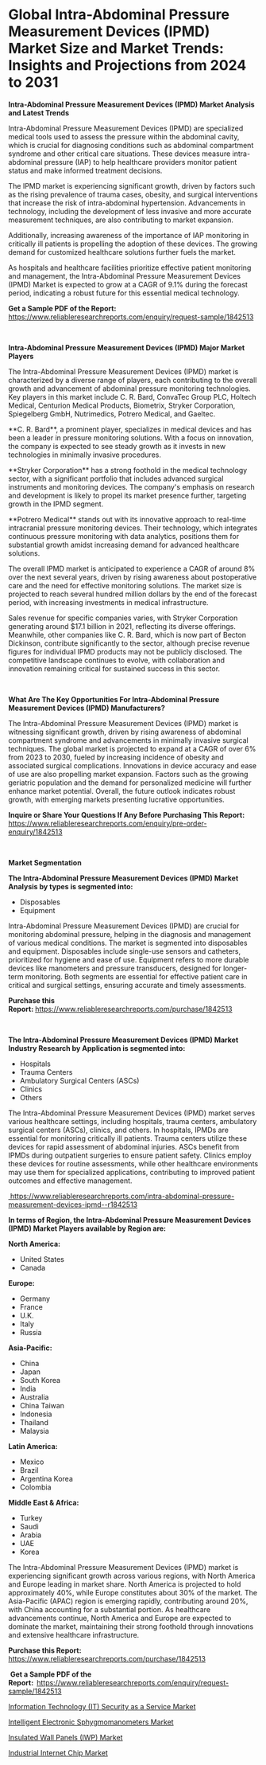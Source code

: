 <p><h1>Global Intra-Abdominal Pressure Measurement Devices (IPMD) Market Size and Market Trends: Insights and Projections from 2024 to 2031</h1></p><p><strong>Intra-Abdominal Pressure Measurement Devices (IPMD) Market Analysis and Latest Trends</strong></p>
<p><p>Intra-Abdominal Pressure Measurement Devices (IPMD) are specialized medical tools used to assess the pressure within the abdominal cavity, which is crucial for diagnosing conditions such as abdominal compartment syndrome and other critical care situations. These devices measure intra-abdominal pressure (IAP) to help healthcare providers monitor patient status and make informed treatment decisions.</p><p>The IPMD market is experiencing significant growth, driven by factors such as the rising prevalence of trauma cases, obesity, and surgical interventions that increase the risk of intra-abdominal hypertension. Advancements in technology, including the development of less invasive and more accurate measurement techniques, are also contributing to market expansion. </p><p>Additionally, increasing awareness of the importance of IAP monitoring in critically ill patients is propelling the adoption of these devices. The growing demand for customized healthcare solutions further fuels the market. </p><p>As hospitals and healthcare facilities prioritize effective patient monitoring and management, the Intra-Abdominal Pressure Measurement Devices (IPMD) Market is expected to grow at a CAGR of 9.1% during the forecast period, indicating a robust future for this essential medical technology.</p></p>
<p><strong>Get a Sample PDF of the Report:&nbsp;</strong> <a href="https://www.reliableresearchreports.com/enquiry/request-sample/1842513?utm_campaign=40&utm_medium=2&utm_source=Github&utm_content=ia&utm_term=01012025&utm_id=intra-abdominal-pressure-measurement-devices-ipmd">https://www.reliableresearchreports.com/enquiry/request-sample/1842513</a></p>
<p>&nbsp;</p>
<p><strong>Intra-Abdominal Pressure Measurement Devices (IPMD) Major Market Players</strong></p>
<p><p>The Intra-Abdominal Pressure Measurement Devices (IPMD) market is characterized by a diverse range of players, each contributing to the overall growth and advancement of abdominal pressure monitoring technologies. Key players in this market include C. R. Bard, ConvaTec Group PLC, Holtech Medical, Centurion Medical Products, Biometrix, Stryker Corporation, Spiegelberg GmbH, Nutrimedics, Potrero Medical, and Gaeltec.</p><p>**C. R. Bard**, a prominent player, specializes in medical devices and has been a leader in pressure monitoring solutions. With a focus on innovation, the company is expected to see steady growth as it invests in new technologies in minimally invasive procedures.</p><p>**Stryker Corporation** has a strong foothold in the medical technology sector, with a significant portfolio that includes advanced surgical instruments and monitoring devices. The company's emphasis on research and development is likely to propel its market presence further, targeting growth in the IPMD segment.</p><p>**Potrero Medical** stands out with its innovative approach to real-time intracranial pressure monitoring devices. Their technology, which integrates continuous pressure monitoring with data analytics, positions them for substantial growth amidst increasing demand for advanced healthcare solutions.</p><p>The overall IPMD market is anticipated to experience a CAGR of around 8% over the next several years, driven by rising awareness about postoperative care and the need for effective monitoring solutions. The market size is projected to reach several hundred million dollars by the end of the forecast period, with increasing investments in medical infrastructure.</p><p>Sales revenue for specific companies varies, with Stryker Corporation generating around $17.1 billion in 2021, reflecting its diverse offerings. Meanwhile, other companies like C. R. Bard, which is now part of Becton Dickinson, contribute significantly to the sector, although precise revenue figures for individual IPMD products may not be publicly disclosed. The competitive landscape continues to evolve, with collaboration and innovation remaining critical for sustained success in this sector.</p></p>
<p>&nbsp;</p>
<p><strong>What Are The Key Opportunities For Intra-Abdominal Pressure Measurement Devices (IPMD) Manufacturers?</strong></p>
<p><p>The Intra-Abdominal Pressure Measurement Devices (IPMD) market is witnessing significant growth, driven by rising awareness of abdominal compartment syndrome and advancements in minimally invasive surgical techniques. The global market is projected to expand at a CAGR of over 6% from 2023 to 2030, fueled by increasing incidence of obesity and associated surgical complications. Innovations in device accuracy and ease of use are also propelling market expansion. Factors such as the growing geriatric population and the demand for personalized medicine will further enhance market potential. Overall, the future outlook indicates robust growth, with emerging markets presenting lucrative opportunities.</p></p>
<p><strong>Inquire or Share Your Questions If Any Before Purchasing This Report:</strong> <a href="https://www.reliableresearchreports.com/enquiry/pre-order-enquiry/1842513?utm_campaign=40&utm_medium=2&utm_source=Github&utm_content=ia&utm_term=01012025&utm_id=intra-abdominal-pressure-measurement-devices-ipmd">https://www.reliableresearchreports.com/enquiry/pre-order-enquiry/1842513</a></p>
<p>&nbsp;</p>
<p><strong>Market Segmentation</strong></p>
<p><strong>The Intra-Abdominal Pressure Measurement Devices (IPMD) Market Analysis by types is segmented into:</strong></p>
<p><ul><li>Disposables</li><li>Equipment</li></ul></p>
<p><p>Intra-Abdominal Pressure Measurement Devices (IPMD) are crucial for monitoring abdominal pressure, helping in the diagnosis and management of various medical conditions. The market is segmented into disposables and equipment. Disposables include single-use sensors and catheters, prioritized for hygiene and ease of use. Equipment refers to more durable devices like manometers and pressure transducers, designed for longer-term monitoring. Both segments are essential for effective patient care in critical and surgical settings, ensuring accurate and timely assessments.</p></p>
<p><strong>Purchase this Report:&nbsp;</strong><a href="https://www.reliableresearchreports.com/purchase/1842513?utm_campaign=40&utm_medium=2&utm_source=Github&utm_content=ia&utm_term=01012025&utm_id=intra-abdominal-pressure-measurement-devices-ipmd">https://www.reliableresearchreports.com/purchase/1842513</a></p>
<p>&nbsp;</p>
<p><strong>The Intra-Abdominal Pressure Measurement Devices (IPMD) Market Industry Research by Application is segmented into:</strong></p>
<p><ul><li>Hospitals</li><li>Trauma Centers</li><li>Ambulatory Surgical Centers (ASCs)</li><li>Clinics</li><li>Others</li></ul></p>
<p><p>The Intra-Abdominal Pressure Measurement Devices (IPMD) market serves various healthcare settings, including hospitals, trauma centers, ambulatory surgical centers (ASCs), clinics, and others. In hospitals, IPMDs are essential for monitoring critically ill patients. Trauma centers utilize these devices for rapid assessment of abdominal injuries. ASCs benefit from IPMDs during outpatient surgeries to ensure patient safety. Clinics employ these devices for routine assessments, while other healthcare environments may use them for specialized applications, contributing to improved patient outcomes and effective management.</p></p>
<p><a href="https://www.reliableresearchreports.com/intra-abdominal-pressure-measurement-devices-ipmd--r1842513?utm_campaign=40&utm_medium=2&utm_source=Github&utm_content=ia&utm_term=01012025&utm_id=intra-abdominal-pressure-measurement-devices-ipmd">&nbsp;https://www.reliableresearchreports.com/intra-abdominal-pressure-measurement-devices-ipmd--r1842513</a></p>
<p><strong>In terms of Region, the Intra-Abdominal Pressure Measurement Devices (IPMD) Market Players available by Region are:</strong></p>
<p>
    <p> <strong> North America: </strong>
        <ul>
            <li>United States</li>
            <li>Canada</li>
        </ul>
        </p> 
    <p> <strong> Europe: </strong>
        <ul>
            <li>Germany</li>
            <li>France</li>
            <li>U.K.</li>
            <li>Italy</li>
            <li>Russia</li>
        </ul>
        </p> 
    <p> <strong> Asia-Pacific: </strong>
        <ul>
            <li>China</li>
            <li>Japan</li>
            <li>South Korea</li>
            <li>India</li>
            <li>Australia</li>
            <li>China Taiwan</li>
            <li>Indonesia</li>
            <li>Thailand</li>
            <li>Malaysia</li>
        </ul>
        </p> 
    <p> <strong> Latin America: </strong>
        <ul>
            <li>Mexico</li>
            <li>Brazil</li>
            <li>Argentina Korea</li>
            <li>Colombia</li>
        </ul>
        </p> 
    <p> <strong> Middle East & Africa: </strong>
        <ul>
            <li>Turkey</li>
            <li>Saudi</li>
            <li>Arabia</li>
            <li>UAE</li>
            <li>Korea</li>
        </ul>
    </p>
    </p>
<p><p>The Intra-Abdominal Pressure Measurement Devices (IPMD) market is experiencing significant growth across various regions, with North America and Europe leading in market share. North America is projected to hold approximately 40%, while Europe constitutes about 30% of the market. The Asia-Pacific (APAC) region is emerging rapidly, contributing around 20%, with China accounting for a substantial portion. As healthcare advancements continue, North America and Europe are expected to dominate the market, maintaining their strong foothold through innovations and extensive healthcare infrastructure.</p></p>
<p><strong>Purchase this Report: </strong><a href="https://www.reliableresearchreports.com/purchase/1842513?utm_campaign=40&utm_medium=2&utm_source=Github&utm_content=ia&utm_term=01012025&utm_id=intra-abdominal-pressure-measurement-devices-ipmd">https://www.reliableresearchreports.com/purchase/1842513</a></p>
<p>&nbsp;<strong>Get a Sample PDF of the Report:&nbsp;&nbsp;</strong><a href="https://www.reliableresearchreports.com/enquiry/request-sample/1842513?utm_campaign=40&utm_medium=2&utm_source=Github&utm_content=ia&utm_term=01012025&utm_id=intra-abdominal-pressure-measurement-devices-ipmd">https://www.reliableresearchreports.com/enquiry/request-sample/1842513</a></p>
<p><strong></strong></p>
<p><p><a href="https://github.com/tanekacalderon743/Market-Research-Report-List-1/blob/main/information-technology-it-security-as-a-service-market.md?utm_campaign=40&utm_medium=2&utm_source=Github&utm_content=ia&utm_term=01012025&utm_id=intra-abdominal-pressure-measurement-devices-ipmd">Information Technology (IT) Security as a Service Market</a></p><p><a href="https://github.com/klaassenmackenzie6/Market-Research-Report-List-1/blob/main/intelligent-electronic-sphygmomanometers-market.md?utm_campaign=40&utm_medium=2&utm_source=Github&utm_content=ia&utm_term=01012025&utm_id=intra-abdominal-pressure-measurement-devices-ipmd">Intelligent Electronic Sphygmomanometers Market</a></p><p><a href="https://github.com/lvaill871987/Market-Research-Report-List-1/blob/main/insulated-wall-panels-iwp-market.md?utm_campaign=40&utm_medium=2&utm_source=Github&utm_content=ia&utm_term=01012025&utm_id=intra-abdominal-pressure-measurement-devices-ipmd">Insulated Wall Panels (IWP) Market</a></p><p><a href="https://github.com/stephaniwo144/Market-Research-Report-List-1/blob/main/industrial-internet-chip-market.md?utm_campaign=40&utm_medium=2&utm_source=Github&utm_content=ia&utm_term=01012025&utm_id=intra-abdominal-pressure-measurement-devices-ipmd">Industrial Internet Chip Market</a></p></p>